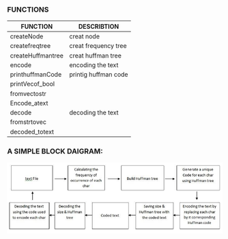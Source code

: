 ### __FUNCTIONS__

FUNCTION | DESCRIBTION
--------- | ------------
createNode | creat node
createfreqtree | creat frequency tree
createHuffmantree | creat huffman tree 
encode | encoding the text 
printhuffmanCode | printig huffman code 
printVecof_bool  |
fromvectostr  |
Encode_atext  |
decode   | decoding the text 
fromstrtovec |
decoded_totext|



### __A SIMPLE BLOCK DAIGRAM:__
![](pic.jpg)


